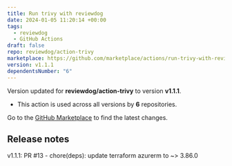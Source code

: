 ```yaml
---
title: Run trivy with reviewdog
date: 2024-01-05 11:20:14 +00:00
tags:
  - reviewdog
  - GitHub Actions
draft: false
repo: reviewdog/action-trivy
marketplace: https://github.com/marketplace/actions/run-trivy-with-reviewdog
version: v1.1.1
dependentsNumber: "6"
---
```



Version updated for **reviewdog/action-trivy** to version **v1.1.1**.
- This action is used across all versions by **6** repositories.

Go to the [GitHub Marketplace](https://github.com/marketplace/actions/run-trivy-with-reviewdog) to find the latest changes.

## Release notes

v1.1.1: PR #13 - chore(deps): update terraform azurerm to ~> 3.86.0
